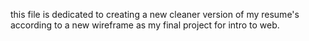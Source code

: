 this file is dedicated to creating a new cleaner version of my resume's according to a new wireframe as my final project for intro to web.